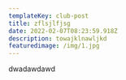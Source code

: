 ```yaml
---
templateKey: club-post
title: zflsjlfjsg
date: 2022-02-07T08:23:59.918Z
description: towajklnawljkd
featuredimage: /img/1.jpg
---
```

dwadawdawd